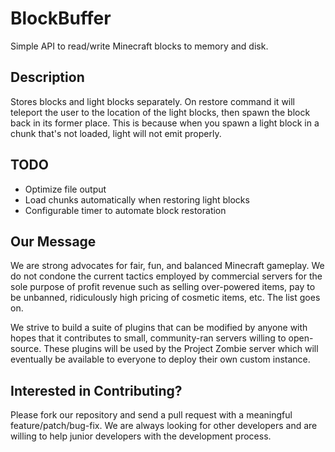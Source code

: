 # BlockBuffer
Simple API to read/write Minecraft blocks to memory and disk.

## Description
Stores blocks and light blocks separately. On restore command it will teleport the user to the location of the light blocks, 
then spawn the block back in its former place. This is because when you spawn a light block in a chunk that's not loaded, 
light will not emit properly.

## TODO
- Optimize file output
- Load chunks automatically when restoring light blocks
- Configurable timer to automate block restoration

## Our Message
We are strong advocates for fair, fun, and balanced Minecraft gameplay. We do not condone the current tactics employed by commercial servers for the sole purpose of profit revenue such as selling over-powered items, pay to be unbanned, ridiculously high pricing of cosmetic items, etc. The list goes on.

We strive to build a suite of plugins that can be modified by anyone with hopes that it contributes to small, community-ran servers willing to open-source. These plugins will be used by the Project Zombie server which will eventually be available to everyone to deploy their own custom instance.

## Interested in Contributing?
Please fork our repository and send a pull request with a meaningful feature/patch/bug-fix. We are always looking for other developers and are willing to help junior developers with the development process.
